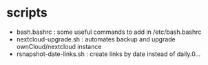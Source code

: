 # scripts
- bash.bashrc : some useful commands to add in /etc/bash.bashrc
- nextcloud-upgrade.sh : automates backup and upgrade ownCloud/nextcloud instance
- rsnapshot-date-links.sh : create links by date instead of daily.0...
